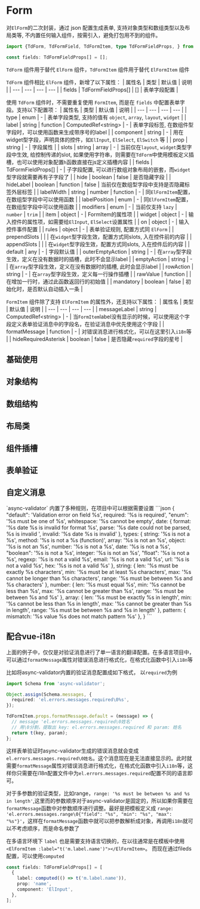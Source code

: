 # Form
对`ElForm`的二次封装，通过 json 配置生成表单, 支持对象类型和数组类型以及布局类等, 不内置任何输入组件，按需引入，避免打包用不到的组件。

```ts
import {TdForm, TdFormField, TdFormItem, type TdFormFieldProps, } from 'tiddy';

const fields: TdFormFieldProps[] = [];
```

`TdForm` 组件用于替代 `ElForm` 组件，`TdFormItem` 组件用于替代 `ElFormItem` 组件

`TdForm` 组件相比 `ElForm` 组件，新增了以下属性：
| 属性名 | 类型 | 默认值 | 说明 |
| --- | --- | --- | --- |
| fields | TdFormFieldProps[] | [] | 表单字段配置 |

使用 `TdForm` 组件时，不需要重复使用 `FormItem`, 而是在 `fields` 中配置表单字段。支持以下配置项：
| 属性名 | 类型 | 默认值 | 说明 |
| --- | --- | --- | --- |
| type | enum | - | 表单字段类型, 支持的值有 `object`, `array`, `layout`, `widget` |
| label | string \| function \| ComputedRef\<string> | - | 表单字段标签, 在数组件型字段时，可以使用函数来生成带序号的label |
| component | string | - | 用在widget型字段，声明具体的控件，如`ElInput`, `ElSelect`, `ElSwitch` 等 |
| prop | string | - | 字段属性 |
| slots | string \| array | - | 当前仅在`layout`, `widget`类型字段中生效, 给控制传递的slot, 如果使用字符串，则需要在`TdForm`中使用模板定义插槽，也可以使用对象配置`h`函数直接在js定义插槽内容 |
| fields | TdFormFieldProps[] | - | 子字段配置, 可以进行数组对象布局的嵌套，而`widget`型字段就需要再有子字段了 |
| hide | boolean | false | 是否隐藏字段 |
| hideLabel | boolean \| function | false | 当前仅在数组型字段中支持是否隐藏标签外层标签 |
| labelWidth | string \| number \| function | - | 同`ElFormItem`配置， 在数组型字段中可以使用函数 |
| labelPosition | enum | - | 同`ElFormItem`配置，在数组型字段中可以使用函数 |
| modifiers | enum | - | 当前仅支持 `lazy` \| `number` \| `trim` |
| item | object | - | FormItem的属性项 |
| widget | object | - | 输入控件的属性项，如需要给`ElInput`, `ElSelect`设置属性 |
| on | object | - | 输入控件事件配置 |
| rules | object | - | 表单验证规则, 配置方式同 `ElForm` |
| prependSlots | | | 在`widget`型字段生效，配置方式同slots, 入在控件前的内容 |
| appendSlots | | | 在`widget`型字段生效，配置方式同slots, 入在控件后的内容 |
| default | any | - | 字段默认值 |
| outerEmptyAction | string | - | 在`array`型字段生效，定义在没有数据时的插槽，此时不会显示label |
| emptyAction | string | - | 在`array`型字段生效，定义在没有数据时的插槽, 此时会显示label |
| rowAction | string | - | 在`array`型字段生效，定义每一行操作插槽 |
| rawValue | function |  | 在增加一行时，通过此函数返回行的初始值 |
| mandatory | boolean | false | 初始化时，是否默认自动插入一条 |

`FormItem` 组件除了支持 `ElFormItem` 的属性外，还支持以下属性：
| 属性名 | 类型 | 默认值 | 说明 |
| --- | --- | --- | --- |
| messageLabel | string \| ComputedRef\<string> | - | 当`FormItem`label没有显示的时候，可以使用这个字段定义表单验证消息中的字段名，在验证消息中优先使用这个字段  |
| formatMessage | function | - | 对错误消息进行格式化，可以在这里引入`i18n`等 |
| hideRequiredAsterisk | boolean | false | 是否隐藏`required`字段的星号 |


## 基础使用
<demo vue="base.vue" />

## 对象结构
<demo vue="object.vue" />

## 数组结构
<demo vue="array.vue" />

## 布局类
<demo vue="layout.vue" />

## 组件插槽
<demo vue="select.vue" />

## 表单验证
<demo vue="rules.vue" />

## 自定义消息
<demo vue="message.vue" />
`async-validator` 内置了多种规则，在项目中可以根据需要设置
```json
{
  "default": 'Validation error on field %s',
  required: '%s is required',
  "enum": '%s must be one of %s',
  whitespace: '%s cannot be empty',
  date: {
    format: '%s date %s is invalid for format %s',
    parse: '%s date could not be parsed, %s is invalid ',
    invalid: '%s date %s is invalid'
  },
  types: {
    string: '%s is not a %s',
    method: '%s is not a %s (function)',
    array: '%s is not an %s',
    object: '%s is not an %s',
    number: '%s is not a %s',
    date: '%s is not a %s',
    "boolean": '%s is not a %s',
    integer: '%s is not an %s',
    "float": '%s is not a %s',
    regexp: '%s is not a valid %s',
    email: '%s is not a valid %s',
    url: '%s is not a valid %s',
    hex: '%s is not a valid %s'
  },
  string: {
    len: '%s must be exactly %s characters',
    min: '%s must be at least %s characters',
    max: '%s cannot be longer than %s characters',
    range: '%s must be between %s and %s characters'
  },
  number: {
    len: '%s must equal %s',
    min: '%s cannot be less than %s',
    max: '%s cannot be greater than %s',
    range: '%s must be between %s and %s'
  },
  array: {
    len: '%s must be exactly %s in length',
    min: '%s cannot be less than %s in length',
    max: '%s cannot be greater than %s in length',
    range: '%s must be between %s and %s in length'
  },
  pattern: {
    mismatch: '%s value %s does not match pattern %s'
  },
}
```

## 配合vue-i18n
上面的例子中，仅仅是对验证消息进行了单一语言的翻译配置。在多语言项目中，可以通过`formatMessage`属性对错误消息进行格式化，在格式化函数中引入`i18n`等

比如将async-validator内置的验证消息配置成如下格式， 以`required`为例
```ts
import Schema from 'async-validator';

Object.assign(Schema.messages, {
  required: 'el.errors.messages.required\0%s',
});

TdFormItem.props.formatMessage.default = (message) => {
  // message 'el.errors.messages.required\0姓名'
  // 用\0分割，提取出 key: el.errors.messages.required 和 param: 姓名
  return t(key, param);
};

```
这样表单验证时async-validator生成的错误消息就会变成`el.errors.messages.required\0姓名`。这个消息现在是无法直接显示的。此时就需要`formatMessage`属性对错误消息进行格式化，在格式化函数中引入`i18n`等，这样你只需要在i18n配置文件中为`el.errors.messages.required`配置不同的语言即可。

对于多参数的验证类型，比如range，`range: '%s must be between %s and %s in length'`,这里而的参数顺序对于async-validator是固定的，所以如果你需要在`formatMessage`函数中对参数顺序进行调整。最好是把模板定义成 `range: 'el.errors.messages.range\0{"field": "%s", "min": "%s", "max": "%s"}'`，这样在`formatMessage`函数中就可以把参数解析成对象，再调用`i18n`就可以不考虑顺序，而是命名参数了

在多语言环境下 `label` 也是需要支持语言切换的，在以往通常是在模板中使用`<ElFormItem :label="t('m.label.name')"></ElFormItem>`。 而现在通过fileds配置，可以使用`computed`
```ts
const fields: TdFormFieldProps[] = [
  {
    label: computed(() => t('m.label.name')),
    prop: 'name',
    component: 'ElInput',
  },
];
```